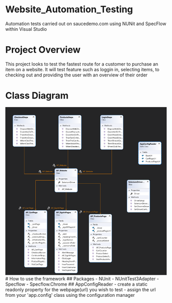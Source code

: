 # Website_Automation_Testing
Automation tests carried out on saucedemo.com using NUNit and SpecFlow within Visual Studio
# Project Overview
This project looks to test the fastest route for a customer to purchase an item on a website. It will test feature such as loggin in, selecting items, to checking out and providing the user with an overview of their order
# Class Diagram
<img src="ClassDiagram/Capture3.PNG" />
# How to use the framework
## Packages
- NUnit
- NUnitTest3Adapter
- Specflow
- Specflow.Chrome
## AppConfigReader
- create a static readonly property for the webpage(url) you wish to test
- assign the url from your 'app.config' class using the configuration manager
